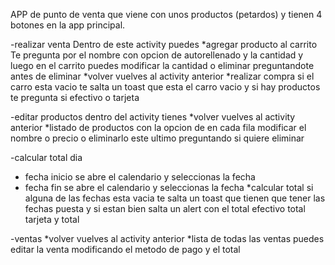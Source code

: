 APP de punto de venta que viene con unos productos (petardos) y tienen 4 botones en la app principal.

-realizar venta
  Dentro de este activity puedes
    *agregar producto al carrito 
      Te pregunta por el nombre con opcion de autorellenado y la cantidad  y luego en el carrito puedes modificar la cantidad o eliminar preguntandote antes de eliminar 
    *volver
      vuelves al activity anterior 
    *realizar compra 
      si el carro esta vacio te salta un toast que esta el carro vacio y si hay productos te pregunta si efectivo o tarjeta

-editar productos
  dentro del activity tienes 
    *volver
      vuelves al activity anterior 
    *listado de productos con la opcion de en cada fila modificar el nombre o precio o eliminarlo este ultimo preguntando si quiere eliminar   

-calcular total dia
  * fecha inicio
      se abre el calendario y seleccionas la fecha 
  * fecha fin
      se abre el calendario y seleccionas la fecha
  *calcular total
      si alguna de las fechas esta vacia te salta un toast que tienen que tener las fechas puesta y si estan bien salta un alert con el total efectivo total tarjeta y total 

-ventas
  *volver
    vuelves al activity anterior
  *lista de todas las ventas
    puedes editar la venta modificando el metodo de pago y el total 
